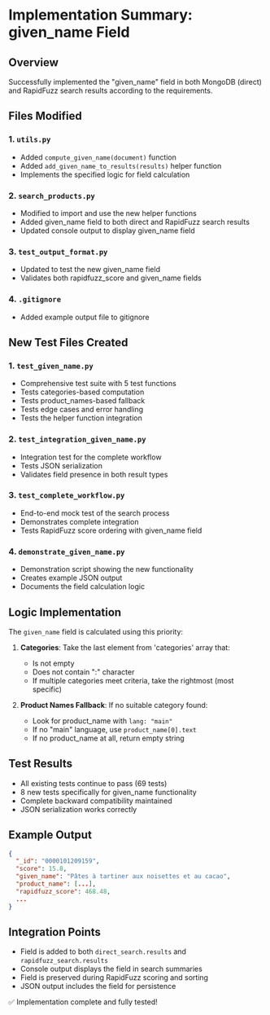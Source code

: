 # Implementation Summary: given_name Field

## Overview
Successfully implemented the "given_name" field in both MongoDB (direct) and RapidFuzz search results according to the requirements.

## Files Modified

### 1. `utils.py`
- Added `compute_given_name(document)` function
- Added `add_given_name_to_results(results)` helper function
- Implements the specified logic for field calculation

### 2. `search_products.py`
- Modified to import and use the new helper functions
- Added given_name field to both direct and RapidFuzz search results
- Updated console output to display given_name field

### 3. `test_output_format.py`
- Updated to test the new given_name field
- Validates both rapidfuzz_score and given_name fields

### 4. `.gitignore`
- Added example output file to gitignore

## New Test Files Created

### 1. `test_given_name.py`
- Comprehensive test suite with 5 test functions
- Tests categories-based computation
- Tests product_names-based fallback
- Tests edge cases and error handling
- Tests the helper function integration

### 2. `test_integration_given_name.py`
- Integration test for the complete workflow
- Tests JSON serialization
- Validates field presence in both result types

### 3. `test_complete_workflow.py`
- End-to-end mock test of the search process
- Demonstrates complete integration
- Tests RapidFuzz score ordering with given_name field

### 4. `demonstrate_given_name.py`
- Demonstration script showing the new functionality
- Creates example JSON output
- Documents the field calculation logic

## Logic Implementation

The `given_name` field is calculated using this priority:

1. **Categories**: Take the last element from 'categories' array that:
   - Is not empty
   - Does not contain ":" character
   - If multiple categories meet criteria, take the rightmost (most specific)

2. **Product Names Fallback**: If no suitable category found:
   - Look for product_name with `lang: "main"`
   - If no "main" language, use `product_name[0].text`
   - If no product_name at all, return empty string

## Test Results
- All existing tests continue to pass (69 tests)
- 8 new tests specifically for given_name functionality
- Complete backward compatibility maintained
- JSON serialization works correctly

## Example Output
```json
{
  "_id": "0000101209159",
  "score": 15.8,
  "given_name": "Pâtes à tartiner aux noisettes et au cacao",
  "product_name": [...],
  "rapidfuzz_score": 468.48,
  ...
}
```

## Integration Points
- Field is added to both `direct_search.results` and `rapidfuzz_search.results`
- Console output displays the field in search summaries
- Field is preserved during RapidFuzz scoring and sorting
- JSON output includes the field for persistence

✅ Implementation complete and fully tested!